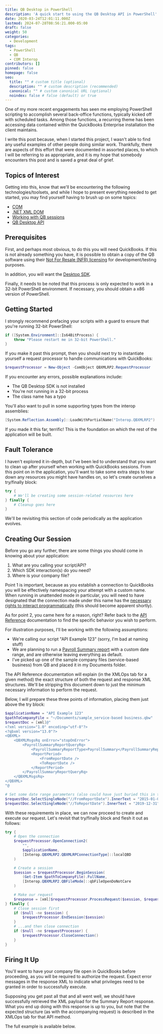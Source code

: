 ```yaml
---
title: QB Desktop in PowerShell
description: 'A quick start to using the QB Desktop API in PowerShell'
date: 2020-03-24T12:01:11.000Z
lastmod: 2024-07-28T08:56:21.000-05:00
draft: false
weight: 50
categories:
  - Development
tags:
  - PowerShell
  - QB
  - COM Interop
contributors: []
pinned: false
homepage: false
seo:
  title: "" # custom title (optional)
  description: "" # custom description (recommended)
  canonical: "" # custom canonical URL (optional)
  noindex: false # false (default) or true
---
```

One of my more recent engagements has seen me employing PowerShell scripting to accomplish several back-office functions, typically kicked off with scheduled tasks.  Among those functions, a recurring theme has been accessing data contained within the QuickBooks Enterprise installation the client maintains.

I write this post because, when I started this project, I wasn't able to find any useful examples of other people doing similar work.  Thankfully, there are aspects of this effort that were documented in assorted places, to which I will be referring to as appropriate, and it is my hope that somebody encounters this post and is saved a great deal of grief.

## Topics of Interest

Getting into this, know that we'll be encountering the following technologies/toolsets, and while I hope to present everything needed to get started, you may find yourself having to brush up on some topics:

* [COM](https://docs.microsoft.com/en-us/powershell/scripting/samples/creating-.net-and-com-objects--new-object-?view=powershell-5.1#creating-com-objects-with-new-object)
* [.NET XML DOM](https://docs.microsoft.com/en-us/dotnet/standard/data/xml/xml-document-object-model-dom)
* [Working with QB sessions](https://developer.intuit.com/app/developer/qbdesktop/docs/develop/connections-sessions-and-authorizations)
* [QB Desktop API](https://developer.intuit.com/app/developer/qbdesktop/docs/api-reference)

## Prerequisites

First, and perhaps most obvious, to do this you will need QuickBooks.  If this is not already something you have, it is possible to obtain a copy of the QB software using their [Not For Resale (NFR) licensing](https://developer.intuit.com/nfr/) for development/testing purposes.

In addition, you will want the [Desktop SDK](https://developer.intuit.com/app/developer/qbdesktop/docs/get-started/download-and-install-the-sdk).

Finally, it needs to be noted that this process is only expected to work in a 32-bit PowerShell environment.  If necessary, you should obtain a x86 version of PowerShell.

## Getting Started

I strongly recommend prefacing your scripts with a guard to ensure that you're running 32-bit PowerShell:

```powershell
if ([System.Environment]::Is64BitProcess) {
    throw "Please restart me in 32-bit PowerShell."
}
```

If you make it past this prompt, then you should next try to instantiate yourself a request processor to handle communications with QuickBooks:

```powershell
$requestProcessor = New-Object -ComObject QBXMLRP2.RequestProcessor
```

If you encounter any errors, possible explanations include:

* The QB Desktop SDK is not installed
* You're not running in a 32-bit process
* The class name has a typo

You'll also want to pull in some supporting types from the interop assemblies:

```powershell
[System.Reflection.Assembly]::LoadWithPartialName("Interop.QBXMLRP2")
```

If you made it this far, terrific!  This is the foundation on which the rest of the application will be built.

## Fault Tolerance

I haven't explored it in-depth, but I've been led to understand that you want to clean up after yourself when working with QuickBooks sessions.  From this point on in the application, you'll want to take some extra steps to tear down any resources you might have handles on, so let's create ourselves a try/finally block:

```powershell
try {
    # We'll be creating some session-related resources here
} finally {
    # Cleanup goes here
}
```

We'll be revisiting this section of code periodically as the application evolves.

## Creating Our Session

Before you go any further, there are some things you should come in knowing about your application:

1.  What are you calling your script/API?
2.  Which SDK interaction(s) do you need?
3.  Where is your company file?

Point 1 is important, because as you establish a connection to QuickBooks you will be effectively namespacing your attempt with a custom name.  When running in unattended mode in particular, you will need to have designated that the connection made under this name has the [necessary rights to interact programmatically](https://developer.intuit.com/app/developer/qbdesktop/docs/develop/connections-sessions-and-authorizations#authorizations) (this should become apparent shortly).

As for point 2, you came here for a reason, right?  Refer back to the [API Reference](https://developer.intuit.com/app/developer/qbdesktop/docs/api-reference) documentation to find the specific behavior you wish to perform.

For illustration purposes, I'll be working with the following assumptions:

* We're calling our script "API Example 123" (sorry, I'm bad at naming stuff)
* We are planning to run a [Payroll Summary report](https://developer.intuit.com/app/developer/qbdesktop/docs/api-reference/payrollsummaryreportquery) with a custom date range, and are otherwise leaving everything as default.
* I've picked up one of the sample company files (service-based business) from QB and placed it in my Documents folder.

The API Reference documentation will explain (in the XMLOps tab for a given method) the exact structure of both the request and response XML structures.  We'll be stripping this document down to just the minimum necessary information to perform the request.

Below, I will prepare these three points of information, placing them just above the try block:

```powershell
$applicationName = "API Example 123"
$pathToCompanyFile = "~/Documents/sample_service-based business.qbw"
$requestDoc = [xml]@"
<?xml version="1.0" encoding="utf-8"?>
<?qbxml version="13.0"?>
<QBXML>
    <QBXMLMsgsRq onError="stopOnError">
        <PayrollSummaryReportQueryRq>
            <PayrollSummaryReportType>PayrollSummary</PayrollSummaryReportType>
            <ReportPeriod>
                <FromReportDate />
                <ToReportDate />
            </ReportPeriod>
        </PayrollSummaryReportQueryRq>
    </QBXMLMsgsRq>
</QBXML>
"@

# Set some date range parameters (also could have just buried this in the XML):
$requestDoc.SelectSingleNode("//FromReportDate").InnerText = "2015-01-01"
$requestDoc.SelectSingleNode("//ToReportDate").InnerText = "2019-12-31"
```

With these requirements in place, we can now proceed to create and execute our request.  Let's revisit that try/finally block and flesh it out as follows:

```powershell
try {
    # Open the connection
    $requestProcessor.OpenConnection2(
        "",
        $applicationName,
        [Interop.QBXMLRP2.QBXMLRPConnectionType]::localQBD
    )

    # Create a session
    $session = $requestProcessor.BeginSession(
        (Get-Item $pathToCompanyFile).FullName,
        [Interop.QBXMLRP2.QBFileMode]::qbFileOpenDoNotCare
    )

    # Make our request
    $response = [xml]$requestProcessor.ProcessRequest($session, $requestDoc.OuterXml)
} finally {
    # Close session first
    if ($null -ne $session) {
        $requestProcessor.EndSession($session)
    }
    # ...and then close connection
    if ($null -ne $requestProcessor) {
        $requestProcessor.CloseConnection()
    }
}
```

## Firing It Up

You'll want to have your company file open in QuickBooks before proceeding, as you will be required to authorize the request.  Expect error messages in the response XML to indicate what privileges need to be granted in order to successfully execute.

Supposing you get past all that and all went well, we should have successfully retrieved the XML payload for the Summary Report response.  What you end up doing with this response is up to you, but note that the expected structure (as with the accompanying request) is described in the XMLOps tab for that API method.

The full example is available below.
<script src='https://gitlab.com/snippets/1956344.js'></script>
